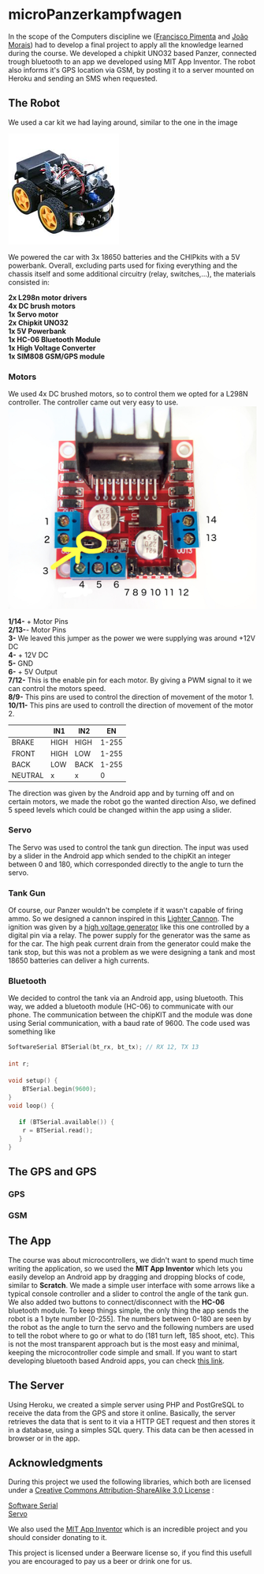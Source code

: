 # microPanzerkampfwagen

In the scope of the Computers discipline we ([Francisco Pimenta](https://github.com/fpimenta) and [João Morais](https://github.com/frndlies)) had to develop a final project to apply all the knowledge learned during the course. We developed a chipkit UNO32 based Panzer, connected trough bluetooth to an app we developed using MIT App Inventor. The robot also informs it's GPS location via GSM, by posting it to a server mounted on Heroku and sending an SMS when requested. 

## The Robot
We used a car kit we had laying around, similar to the one in the image

![car kit](/images/robot_car_kit.jpeg)

We powered the car with 3x 18650 batteries and the CHIPkits with a 5V powerbank. Overall, excluding parts used for fixing everything and the chassis itself and some additional circuitry (relay, switches,...), the materials consisted in:

**2x L298n motor drivers<br>
4x DC brush motors<br>
1x Servo motor<br>
2x Chipkit UNO32<br>
1x 5V Powerbank<br>
1x HC-06 Bluetooth Module<br>
1x High Voltage Converter<br>
1x SIM808 GSM/GPS module**<br>

### Motors
We used 4x DC brushed motors, so to control them we opted for a L298N controller. The controller came out very easy to use. 
![l298n](/images/l298n.jpg)

**1/14-** + Motor Pins<br>
**2/13-**- Motor Pins<br>
**3-** We leaved this jumper as the power we were supplying was around +12V DC<br>
**4-** + 12V DC<br>
**5-** GND<br>
**6-** + 5V Output<br>
**7/12-** This is the enable pin for each motor. By giving a PWM signal to it we can control the motors speed.<br>
**8/9-** This pins are used to control the direction of movement of the motor 1.<br>
**10/11-** This pins are used to controll the direction of movement of the motor 2.<br>

|         | IN1  | IN2  |  EN  |
|---------|------|------|------|
| BRAKE   | HIGH | HIGH | 1-255|
| FRONT   | HIGH | LOW  | 1-255|
| BACK    | LOW  | BACK | 1-255|
| NEUTRAL | x    |  x   |   0  |

The direction was given by the Android app and by turning off and on certain motors, we made the robot go the wanted direction
Also, we defined 5 speed levels which could be changed within the app using a slider.

### Servo
The Servo was used to control the tank gun direction. The input was used by a slider in the Android app which sended to the chipKit an integer between 0 and 180, which corresponded directly to the angle to turn the servo.

### Tank Gun
Of course, our Panzer wouldn't be complete if it wasn't capable of firing ammo. So we designed a cannon inspired in this [Lighter Cannon](https://www.youtube.com/watch?v=QGj8xMDRSQ0). The ignition was given by a [high voltage generator](https://pt.aliexpress.com/item/3-6V-High-Pressure-Generator-Module-Igniter-1-5A-Output-Voltage-20KV-20000KV-Boost-Step-up/32803789310.html) like this one controlled by a digital pin via a relay. The power supply for the generator was the same as for the car. The high peak current drain from the generator could make the tank stop, but this was not a problem as we were designing a tank and most 18650 batteries can deliver a high currents.
### Bluetooth
We decided to control the tank via an Android app, using bluetooth. This way, we added a bluetooth module (HC-06) to communicate with our phone. The communication between the chipKIT and the module was done using Serial communication, with a baud rate of 9600. The code used was something like
```c++
SoftwareSerial BTSerial(bt_rx, bt_tx); // RX 12, TX 13

int r;

void setup() {
    BTSerial.begin(9600);
}
void loop() {

   if (BTSerial.available()) {
    r = BTSerial.read();
   } 
}
```
## The GPS and GPS

### GPS

### GSM


## The App
The course was about microcontrollers, we didn't want to spend much time writing the application, so we used the **MIT App Inventor** which lets you easily develop an Android app by dragging and dropping blocks of code, similar to **Scratch**.
We made a simple user interface with some arrows like a typical console controller and a slider to control the angle of the tank gun. We also added two buttons to connect/disconnect with the **HC-06** bluetooth module. To keep things simple, the only thing the app sends the robot is a 1 byte number [0-255]. The numbers between 0-180 are seen by the robot as the angle to turn the servo and the following numbers are used to tell the robot where to go or what to do (181 turn left, 185 shoot, etc). This is not the most transparent approach but is the most easy and minimal, keeping the microcontroller code simple and small.
If you want to start developing bluetooth based Android apps, you can check [this link](http://appinventor.pevest.com/?p=520).
## The Server
Using Heroku, we created a simple server using PHP and PostGreSQL to receive the data from the GPS and store it online. Basically, the server retrieves the data that is sent to it via a HTTP GET request and then stores it in a database, using a simples SQL query. This data can be then acessed in browser or in the app.

## Acknowledgments

During this project we used the following libraries, which both are licensed under a [Creative Commons Attribution-ShareAlike 3.0 License](https://creativecommons.org/licenses/by-sa/3.0/) :

[Software Serial](https://www.arduino.cc/en/Reference/SoftwareSerial)<br>
[Servo](https://www.arduino.cc/en/Reference/Servo)<br>

We also used the [MIT App Inventor](http://appinventor.mit.edu/) which is an incredible project and you should consider donating to it.

This project is licensed under a Beerware license so, if you find this usefull you are encouraged to pay us a beer or drink one for us. 
